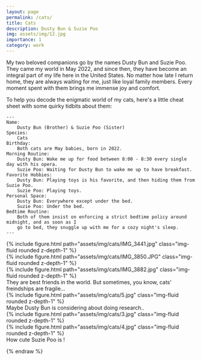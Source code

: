 ```yaml
---
layout: page
permalink: /cats/
title: Cats
description: Dusty Bun & Suzie Poo
img: assets/img/12.jpg
importance: 1
category: work
---
```


My two beloved companions go by the names Dusty Bun and Suzie Poo. They came my world in May 2022, and since then, they have become an integral part of my life here in the United States. No matter how late I return home, they are always waiting for me, just like loyal family members. Every moment spent with them brings me immense joy and comfort.

To help you decode the enigmatic world of my cats, here's a little cheat sheet with some quirky tidbits about them:

    ---
    Name: 
        Dusty Bun (Brother) & Suzie Poo (Sister)
    Species:    
        Cats
    Birthday: 
        Both cats are May babies, born in 2022.
    Morning Routine: 
        Dusty Bun: Wake me up for food between 8:00 - 8:30 every single day with his opera.
        Suzie Poo: Waiting for Dusty Bun to wake me up to have breakfast.
    Favorite Hobbies:
        Dusty Bun: Playing toys is his favorite, and then hiding them from Suzie Poo.
        Suzie Poo: Playing toys. 
    Personal Space:
        Dusty Bun: Everywhere except under the bed.
        Suzie Poo: Under the bed.
    Bedtime Routine:
        Both of them insist on enforcing a strict bedtime policy around midnight, and as soon as I  
        go to bed, they snuggle up with me for a cozy night's sleep.
    ---

<div class="row">
    <div class="col-sm mt-3 mt-md-0">
        {% include figure.html path="assets/img/cats/IMG_3441.jpg"  class="img-fluid rounded z-depth-1" %}
    </div>
    <div class="col-sm mt-3 mt-md-0">
        {% include figure.html path="assets/img/cats/IMG_3850.JPG"  class="img-fluid rounded z-depth-1" %}
    </div>
    <div class="col-sm mt-3 mt-md-0">
        {% include figure.html path="assets/img/cats/IMG_3882.jpg" class="img-fluid rounded z-depth-1" %}
    </div>
</div>
<div class="caption">
    They are best friends in the world. But sometimes, you know, cats' freindships are fragile...
</div>
<div class="row">
    <div class="col-sm mt-3 mt-md-0">
        {% include figure.html path="assets/img/cats/5.jpg" class="img-fluid rounded z-depth-1" %}
    </div>
</div>
<div class="caption">
    Maybe Dusty Bun is considering about doing research..
</div>

<div class="row justify-content-sm-center">
    <div class="col-sm-8 mt-3 mt-md-0">
        {% include figure.html path="assets/img/cats/3.jpg" class="img-fluid rounded z-depth-1" %}
    </div>
    <div class="col-sm-4 mt-3 mt-md-0">
        {% include figure.html path="assets/img/cats/4.jpg" class="img-fluid rounded z-depth-1" %}
    </div>
</div>
<div class="caption">
    How cute Suzie Poo is !
</div>

<!-- 
The code is simple.
Just wrap your images with `<div class="col-sm">` and place them inside `<div class="row">` (read more about the <a href="https://getbootstrap.com/docs/4.4/layout/grid/">Bootstrap Grid</a> system).
To make images responsive, add `img-fluid` class to each; for rounded corners and shadows use `rounded` and `z-depth-1` classes.
Here's the code for the last row of images above:

{% raw %}
```html
<div class="row justify-content-sm-center">
    <div class="col-sm-8 mt-3 mt-md-0">
        {% include figure.html path="assets/img/6.jpg" title="example image" class="img-fluid rounded z-depth-1" %}
    </div>
    <div class="col-sm-4 mt-3 mt-md-0">
        {% include figure.html path="assets/img/11.jpg" title="example image" class="img-fluid rounded z-depth-1" %}
    </div>
</div> -->
<!-- ``` -->
{% endraw %}
